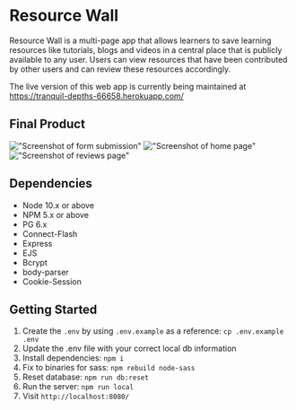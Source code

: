 # Resource Wall

Resource Wall is a multi-page app that allows learners to save learning resources like tutorials, blogs and videos in a central place that is publicly available to any user. Users can view resources that have been contributed by other users and can review these resources accordingly.

The live version of this web app is currently being maintained at https://tranquil-depths-66658.herokuapp.com/

## Final Product

!["Screenshot of form submission"](https://github.com/dreamb0yDani/resources_wall/blob/master/documentation/images/form_submission.png?raw=true)
!["Screenshot of home page"](https://github.com/dreamb0yDani/resources_wall/blob/master/documentation/images/home_page.png?raw=true)
!["Screenshot of reviews page"](https://github.com/dreamb0yDani/resources_wall/blob/master/documentation/images/reviews.png?raw=true)

## Dependencies

- Node 10.x or above
- NPM 5.x or above
- PG 6.x
- Connect-Flash
- Express
- EJS
- Bcrypt
- body-parser
- Cookie-Session

## Getting Started

1. Create the `.env` by using `.env.example` as a reference: `cp .env.example .env`
2. Update the .env file with your correct local db information 
3. Install dependencies: `npm i`
4. Fix to binaries for sass: `npm rebuild node-sass`
5. Reset database: `npm run db:reset`
6. Run the server: `npm run local`
7. Visit `http://localhost:8080/`
